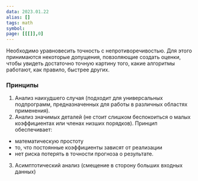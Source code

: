 ```yaml
---
data: 2023.01.22
alias: []
tags: math
symbol:
page: [[[]],0]
---
```

Необходимо уравновесить точность с непротиворечивостью. Для этого принимаются некоторые допущения, повзоляющие создать оценки, чтобы увидеть достаточно точную картину того, какие алгоритмы работают, как правило, быстрее других.
### Принципы
1. Анализ наихудшего случая (подходит для универсальных подпрограмм, предназначенных для работы в различных областях применения).
2. Анализ значимых деталей (не стоит слишком беспокоиться о малых коэффициентах или членах низших порядков). Принцип обеспечивает:
- математическую простоту
- то, что постоянные коэффициенты зависят от реализации
- нет риска потерять в точности прогноза о результате.
3. Асимптотический анализ (смещение в сторону больших входных данных)
